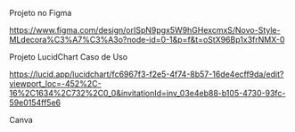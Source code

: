 Projeto no Figma

https://www.figma.com/design/orISpN9pgx5W9hGHexcmxS/Novo-Style-MLdecora%C3%A7%C3%A3o?node-id=0-1&p=f&t=oStX96Bp1x3frNMX-0


Projeto  LucidChart Caso de Uso 

https://lucid.app/lucidchart/fc6967f3-f2e5-4f74-8b57-16de4ecff9da/edit?viewport_loc=-452%2C-16%2C1634%2C732%2C0_0&invitationId=inv_03e4eb88-b105-4730-93fc-59e0154ff5e6

Canva 


